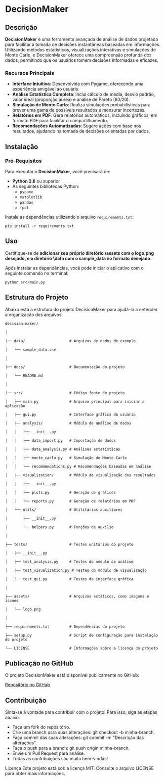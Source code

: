 # DecisionMaker

## Descrição

**DecisionMaker** é uma ferramenta avançada de análise de dados projetada para facilitar a tomada de decisões instantâneas baseadas em informações. Utilizando métodos estatísticos, visualizações interativas e simulações de Monte Carlo, o DecisionMaker oferece uma compreensão profunda dos dados, permitindo que os usuários tomem decisões informadas e eficazes.

### Recursos Principais

- **Interface Intuitiva**: Desenvolvida com Pygame, oferecendo uma experiência amigável ao usuário.
- **Análise Estatística Completa**: Inclui cálculo de média, desvio padrão, valor ideal (proporção áurea) e análise de Pareto (80/20).
- **Simulação de Monte Carlo**: Realiza simulações probabilísticas para prever uma gama de possíveis resultados e mensurar incertezas.
- **Relatórios em PDF**: Gera relatórios automáticos, incluindo gráficos, em formato PDF para facilitar o compartilhamento.
- **Recomendações Automatizadas**: Sugere ações com base nos resultados, ajudando na tomada de decisões orientadas por dados.

## Instalação

### Pré-Requisitos

Para executar o **DecisionMaker**, você precisará de:

- **Python 3.8** ou superior
- As seguintes bibliotecas Python:
  - `pygame`
  - `matplotlib`
  - `pandas`
  - `fpdf`

Instale as dependências utilizando o arquivo `requirements.txt`:

`pip install -r requirements.txt`

## Uso

Certifique-se de **adicionar seu próprio diretório \assets com o logo.png desejado, e o diretório \data com o sample_data no formato desejado**.

Após instalar as dependências, você pode iniciar o aplicativo com o seguinte comando no terminal:

`python src/main.py`

## Estrutura do Projeto
Abaixo está a estrutura do projeto DecisionMaker para ajudá-lo a entender a organização dos arquivos:

`decision-maker/`

`│`

`├── data/                    # Arquivos de dados de exemplo`

`│   └── sample_data.csv`

`│`

`├── docs/                    # Documentação do projeto`

`│   └── README.md`

`│`

`├── src/                     # Código fonte do projeto`

`│   ├── main.py              # Arquivo principal para iniciar a aplicação`

`│   ├── gui.py               # Interface gráfica do usuário`

`│   ├── analysis/            # Módulo de análise de dados`

`│   │   ├── __init__.py`

`│   │   ├── data_import.py   # Importação de dados`

`│   │   ├── data_analysis.py # Análises estatísticas`

`│   │   ├── monte_carlo.py   # Simulação de Monte Carlo`

`│   │   └── recommendations.py # Recomendações baseadas em análise`

`│   ├── visualization/       # Módulo de visualização dos resultados`

`│   │   ├── __init__.py`

`│   │   ├── plots.py         # Geração de gráficos`

`│   │   └── reports.py       # Geração de relatórios em PDF`

`│   └── utils/               # Utilitários auxiliares`

`│       ├── __init__.py`

`│       └── helpers.py       # Funções de auxílio`

`│`

`├── tests/                   # Testes unitários do projeto`

`│   ├── __init__.py`

`│   ├── test_analysis.py     # Testes do módulo de análise`

`│   ├── test_visualization.py # Testes do módulo de visualização`

`│   └── test_gui.py          # Testes da interface gráfica`

`│`

`├── assets/                  # Arquivos estáticos, como imagens e ícones`

`│   └── logo.png`

`│`

`├── requirements.txt         # Dependências do projeto`

`├── setup.py                 # Script de configuração para instalação do projeto`

`└── LICENSE                  # Informações sobre a licença do projeto`

## Publicação no GitHub
O projeto DecisionMaker está disponível publicamente no GitHub:

[Repositório no GitHub](https://github.com/gabrielrocca369/decision-maker-model-ia)

## Contribuição
Sinta-se à vontade para contribuir com o projeto! Para isso, siga as etapas abaixo:

- Faça um fork do repositório.
- Crie uma branch para suas alterações: git checkout -b minha-branch.
- Faça commit das suas alterações: git commit -m "Descrição das alterações".
- Faça o push para a branch: git push origin minha-branch.
- Envie um Pull Request para análise.
- Todas as contribuições são muito bem-vindas!

Licença
Este projeto está sob a licença MIT. Consulte o arquivo LICENSE para obter mais informações.
